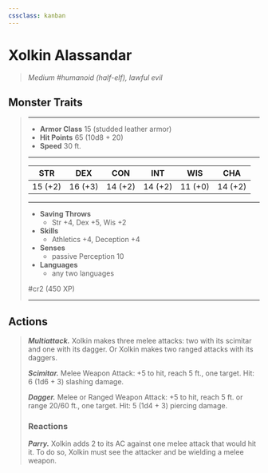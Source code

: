 ```yaml
---
cssclass: kanban
---
```


# Xolkin Alassandar
>*Medium #humanoid (half-elf), lawful evil*
## Monster Traits
>___
>- **Armor Class** 15 (studded leather armor)
>- **Hit Points** 65 (10d8 + 20)
>- **Speed** 30 ft.
>___
>|STR|DEX|CON|INT|WIS|CHA|
>|:---:|:---:|:---:|:---:|:---:|:---:|
>|15 (+2)|16 (+3)|14 (+2)|14 (+2)|11 (+0)|14 (+2)|
>___
>- **Saving Throws**
>	 - Str +4, Dex +5, Wis +2
>- **Skills**
>	 - Athletics +4, Deception +4
>- **Senses**
>	 - passive Perception 10
>- **Languages**
>	 - any two languages
>
> #cr2 (450 XP)
>___
## Actions
>***Multiattack.*** Xolkin makes three melee attacks: two with its scimitar and one with its dagger. Or Xolkin makes two ranged attacks with its daggers.  
>
>***Scimitar.*** Melee Weapon Attack: +5 to hit, reach 5 ft., one target. Hit: 6 (1d6 + 3) slashing damage.  
>
>***Dagger.*** Melee  or Ranged Weapon Attack: +5 to hit, reach 5 ft. or range 20/60 ft., one target. Hit: 5 (1d4 + 3) piercing damage.  
>
>### Reactions
>***Parry.*** Xolkin adds 2 to its AC against one melee attack that would hit it. To do so, Xolkin must see the attacker and be wielding a melee weapon.